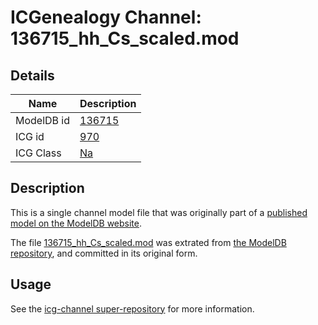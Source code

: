 # ICGenealogy Channel: 136715\_hh\_Cs\_scaled.mod

## Details

Name | Description
---- | -----------
ModelDB id | [136715](http://senselab.med.yale.edu/ModelDB/ShowModel.cshtml?model=136715)
ICG id | [970](http://icg.neurotheory.ox.ac.uk/channels/2/970)
ICG Class | [Na](http://icg.neurotheory.ox.ac.uk/channels/2)

## Description

This is a single channel model file that was originally part of a [published model on the ModelDB website](http://senselab.med.yale.edu/mModelDB/ShowModel.cshtml?model=136715).

The file [136715\_hh\_Cs\_scaled.mod](136715_hh_Cs_scaled.mod) was extrated from [the ModelDB repository](http://senselab.med.yale.edu/ModelDB/ShowModel.cshtml?model=136715), and committed in its original form.

## Usage

See the [icg-channel super-repository](https://github.com/icgenealogy/icg-channels) for more information.